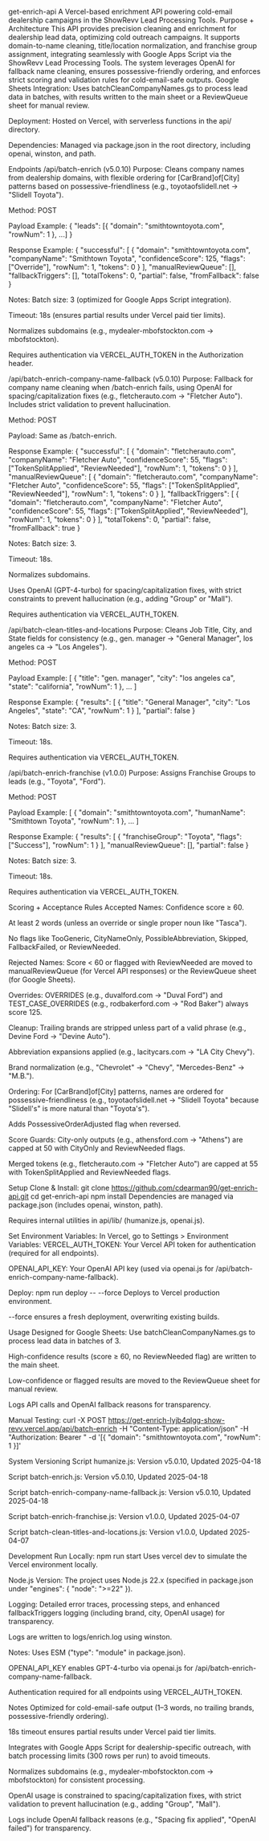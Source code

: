 get-enrich-api
A Vercel-based enrichment API powering cold-email dealership campaigns in the ShowRevv Lead Processing Tools.
Purpose + Architecture
This API provides precision cleaning and enrichment for dealership lead data, optimizing cold outreach campaigns. It supports domain-to-name cleaning, title/location normalization, and franchise group assignment, integrating seamlessly with Google Apps Script via the ShowRevv Lead Processing Tools. The system leverages OpenAI for fallback name cleaning, ensures possessive-friendly ordering, and enforces strict scoring and validation rules for cold-email-safe outputs.
Google Sheets Integration: Uses batchCleanCompanyNames.gs to process lead data in batches, with results written to the main sheet or a ReviewQueue sheet for manual review.

Deployment: Hosted on Vercel, with serverless functions in the api/ directory.

Dependencies: Managed via package.json in the root directory, including openai, winston, and path.

Endpoints
/api/batch-enrich (v5.0.10)
Purpose: Cleans company names from dealership domains, with flexible ordering for [CarBrand]of[City] patterns based on possessive-friendliness (e.g., toyotaofslidell.net → "Slidell Toyota").

Method: POST

Payload Example:
{ "leads": [{ "domain": "smithtowntoyota.com", "rowNum": 1 }, ...] }

Response Example:
{
  "successful": [
{
  "domain": "smithtowntoyota.com",
  "companyName": "Smithtown Toyota",
  "confidenceScore": 125,
  "flags": ["Override"],
  "rowNum": 1,
  "tokens": 0
}
  ],
  "manualReviewQueue": [],
  "fallbackTriggers": [],
  "totalTokens": 0,
  "partial": false,
  "fromFallback": false
}

Notes:
Batch size: 3 (optimized for Google Apps Script integration).

Timeout: 18s (ensures partial results under Vercel paid tier limits).

Normalizes subdomains (e.g., mydealer-mbofstockton.com → mbofstockton).

Requires authentication via VERCEL_AUTH_TOKEN in the Authorization header.

/api/batch-enrich-company-name-fallback (v5.0.10)
Purpose: Fallback for company name cleaning when /batch-enrich fails, using OpenAI for spacing/capitalization fixes (e.g., fletcherauto.com → "Fletcher Auto"). Includes strict validation to prevent hallucination.

Method: POST

Payload: Same as /batch-enrich.

Response Example:
{
  "successful": [
{
  "domain": "fletcherauto.com",
  "companyName": "Fletcher Auto",
  "confidenceScore": 55,
  "flags": ["TokenSplitApplied", "ReviewNeeded"],
  "rowNum": 1,
  "tokens": 0
}
  ],
  "manualReviewQueue": [
{
  "domain": "fletcherauto.com",
  "companyName": "Fletcher Auto",
  "confidenceScore": 55,
  "flags": ["TokenSplitApplied", "ReviewNeeded"],
  "rowNum": 1,
  "tokens": 0
}
  ],
  "fallbackTriggers": [
{
  "domain": "fletcherauto.com",
  "companyName": "Fletcher Auto",
  "confidenceScore": 55,
  "flags": ["TokenSplitApplied", "ReviewNeeded"],
  "rowNum": 1,
  "tokens": 0
}
  ],
  "totalTokens": 0,
  "partial": false,
  "fromFallback": true
}

Notes:
Batch size: 3.

Timeout: 18s.

Normalizes subdomains.

Uses OpenAI (GPT-4-turbo) for spacing/capitalization fixes, with strict constraints to prevent hallucination (e.g., adding "Group" or "Mall").

Requires authentication via VERCEL_AUTH_TOKEN.

/api/batch-clean-titles-and-locations
Purpose: Cleans Job Title, City, and State fields for consistency (e.g., gen. manager → "General Manager", los angeles ca → "Los Angeles").

Method: POST

Payload Example:
[
  { "title": "gen. manager", "city": "los angeles ca", "state": "california", "rowNum": 1 },
  ...
]

Response Example:
{
  "results": [
{ "title": "General Manager", "city": "Los Angeles", "state": "CA", "rowNum": 1 }
  ],
  "partial": false
}

Notes:
Batch size: 3.

Timeout: 18s.

Requires authentication via VERCEL_AUTH_TOKEN.

/api/batch-enrich-franchise (v1.0.0)
Purpose: Assigns Franchise Groups to leads (e.g., "Toyota", "Ford").

Method: POST

Payload Example:
[
  { "domain": "smithtowntoyota.com", "humanName": "Smithtown Toyota", "rowNum": 1 },
  ...
]

Response Example:
{
  "results": [
{ "franchiseGroup": "Toyota", "flags": ["Success"], "rowNum": 1 }
  ],
  "manualReviewQueue": [],
  "partial": false
}

Notes:
Batch size: 3.

Timeout: 18s.

Requires authentication via VERCEL_AUTH_TOKEN.

Scoring + Acceptance Rules
Accepted Names:
Confidence score ≥ 60.

At least 2 words (unless an override or single proper noun like "Tasca").

No flags like TooGeneric, CityNameOnly, PossibleAbbreviation, Skipped, FallbackFailed, or ReviewNeeded.

Rejected Names:
Score < 60 or flagged with ReviewNeeded are moved to manualReviewQueue (for Vercel API responses) or the ReviewQueue sheet (for Google Sheets).

Overrides:
OVERRIDES (e.g., duvalford.com → "Duval Ford") and TEST_CASE_OVERRIDES (e.g., rodbakerford.com → "Rod Baker") always score 125.

Cleanup:
Trailing brands are stripped unless part of a valid phrase (e.g., Devine Ford → "Devine Auto").

Abbreviation expansions applied (e.g., lacitycars.com → "LA City Chevy").

Brand normalization (e.g., "Chevrolet" → "Chevy", "Mercedes-Benz" → "M.B.").

Ordering:
For [CarBrand]of[City] patterns, names are ordered for possessive-friendliness (e.g., toyotaofslidell.net → "Slidell Toyota" because "Slidell's" is more natural than "Toyota's").

Adds PossessiveOrderAdjusted flag when reversed.

Score Guards:
City-only outputs (e.g., athensford.com → "Athens") are capped at 50 with CityOnly and ReviewNeeded flags.

Merged tokens (e.g., fletcherauto.com → "Fletcher Auto") are capped at 55 with TokenSplitApplied and ReviewNeeded flags.

Setup
Clone & Install:
git clone https://github.com/cdearman90/get-enrich-api.git
cd get-enrich-api
npm install
Dependencies are managed via package.json (includes openai, winston, path).

Requires internal utilities in api/lib/ (humanize.js, openai.js).

Set Environment Variables:
In Vercel, go to Settings > Environment Variables:
VERCEL_AUTH_TOKEN: Your Vercel API token for authentication (required for all endpoints).

OPENAI_API_KEY: Your OpenAI API key (used via openai.js for /api/batch-enrich-company-name-fallback).

Deploy:
npm run deploy -- --force
Deploys to Vercel production environment.

--force ensures a fresh deployment, overwriting existing builds.

Usage
Designed for Google Sheets:
Use batchCleanCompanyNames.gs to process lead data in batches of 3.

High-confidence results (score ≥ 60, no ReviewNeeded flag) are written to the main sheet.

Low-confidence or flagged results are moved to the ReviewQueue sheet for manual review.

Logs API calls and OpenAI fallback reasons for transparency.

Manual Testing:
 curl -X POST https://get-enrich-lyjb4qlgg-show-revv.vercel.app/api/batch-enrich 
   -H "Content-Type: application/json" 
   -H "Authorization: Bearer <your-auth-token>" 
   -d '[{ "domain": "smithtowntoyota.com", "rowNum": 1 }]'

System Versioning
Script humanize.js: Version v5.0.10, Updated 2025-04-18

Script batch-enrich.js: Version v5.0.10, Updated 2025-04-18

Script batch-enrich-company-name-fallback.js: Version v5.0.10, Updated 2025-04-18

Script batch-enrich-franchise.js: Version v1.0.0, Updated 2025-04-07

Script batch-clean-titles-and-locations.js: Version v1.0.0, Updated 2025-04-07

Development
Run Locally:
npm run start
Uses vercel dev to simulate the Vercel environment locally.

Node.js Version:
The project uses Node.js 22.x (specified in package.json under "engines": { "node": ">=22" }).

Logging:
Detailed error traces, processing steps, and enhanced fallbackTriggers logging (including brand, city, OpenAI usage) for transparency.

Logs are written to logs/enrich.log using winston.

Notes:
Uses ESM ("type": "module" in package.json).

OPENAI_API_KEY enables GPT-4-turbo via openai.js for /api/batch-enrich-company-name-fallback.

Authentication required for all endpoints using VERCEL_AUTH_TOKEN.

Notes
Optimized for cold-email-safe output (1–3 words, no trailing brands, possessive-friendly ordering).

18s timeout ensures partial results under Vercel paid tier limits.

Integrates with Google Apps Script for dealership-specific outreach, with batch processing limits (300 rows per run) to avoid timeouts.

Normalizes subdomains (e.g., mydealer-mbofstockton.com → mbofstockton) for consistent processing.

OpenAI usage is constrained to spacing/capitalization fixes, with strict validation to prevent hallucination (e.g., adding "Group", "Mall").

Logs include OpenAI fallback reasons (e.g., "Spacing fix applied", "OpenAI failed") for transparency.



